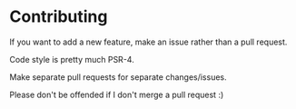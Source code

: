 # Contributing

If you want to add a new feature, make an issue rather than a pull request.

Code style is pretty much PSR-4.

Make separate pull requests for separate changes/issues.

Please don't be offended if I don't merge a pull request :)
